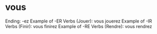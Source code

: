 # vous

Ending: -ez
Example of -ER Verbs (Jouer): vous jouerez
Example of -IR Verbs (Finir): vous finirez
Example of -RE Verbs (Rendre): vous rendrez